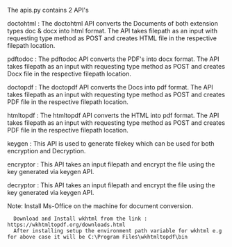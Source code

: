 The apis.py contains 2 API's 

doctohtml : The doctohtml API converts the Documents of both extension types doc & docx into html format.
            The API takes filepath as an input with requesting type method as POST and creates HTML file in the respective filepath location.

pdftodoc :  The pdftodoc API converts the PDF's into docx format.
            The API takes filepath as an input with requesting type method as POST and creates Docx file in the respective filepath location.

doctopdf :  The doctopdf API converts the Docs into pdf format.
            The API takes filepath as an input with requesting type method as POST and creates PDF file in the respective filepath location.

htmltopdf : The htmltopdf API converts the HTML into pdf format.
            The API takes filepath as an input with requesting type method as POST and creates PDF file in the respective filepath location.

keygen : This API is used to generate filekey which can be used for both encryption and
         Decryption.

encryptor : This API takes an input filepath and encrypt the file using the key generated 
            via keygen API.

decryptor : This API takes an input filepath and encrypt the file using the key generated 
            via keygen API.


Note: Install Ms-Office on the machine for document conversion.

      Download and Install wkhtml from the link : https://wkhtmltopdf.org/downloads.html
      After installing setup the environment path variable for wkhtml e.g for above case it will be C:\Program Files\wkhtmltopdf\bin

